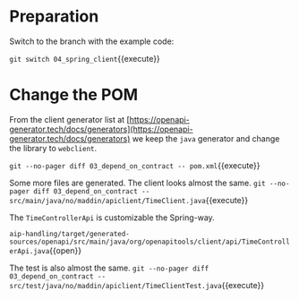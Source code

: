 # Preparation

Switch to the branch with the example code:

`git switch 04_spring_client`{{execute}}

# Change the POM

From the client generator list at [https://openapi-generator.tech/docs/generators](https://openapi-generator.tech/docs/generators) we
keep the `java` generator and change the library to `webclient`.

`git --no-pager diff 03_depend_on_contract -- pom.xml`{{execute}}

Some more files are generated. The client looks almost the same.
`git --no-pager diff 03_depend_on_contract -- src/main/java/no/maddin/apiclient/TimeClient.java`{{execute}}

The `TimeControllerApi` is customizable the Spring-way.

`aip-handling/target/generated-sources/openapi/src/main/java/org/openapitools/client/api/TimeControllerApi.java`{{open}}

The test is also almost the same.
`git --no-pager diff 03_depend_on_contract -- src/test/java/no/maddin/apiclient/TimeClientTest.java`{{execute}}